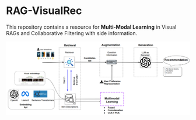 # RAG-VisualRec

This repository contains a resource for **Multi-Modal Learning** in Visual RAGs and Collaborative Filtering with side information.

![RAG-VisualRec](./docs/rag-demo.png "RAG-VisualRec")
